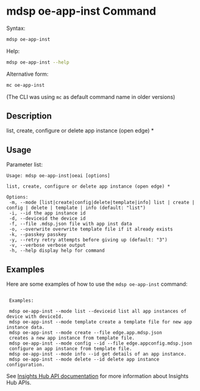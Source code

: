 # mdsp oe-app-inst Command

Syntax:

```bash
mdsp oe-app-inst
```

Help:

```bash
mdsp oe-app-inst --help
```

Alternative form:

```bash
mc oe-app-inst
```

(The CLI was using `mc` as default command name in older versions)

## Description

list, create, configure or delete app instance (open edge) *

## Usage

Parameter list:

```text
Usage: mdsp oe-app-inst|oeai [options]

list, create, configure or delete app instance (open edge) *

Options:
 -m, --mode [list|create|config|delete|template|info] list | create | config | delete | template | info (default: "list")
 -i, --id the app instance id
 -d, --deviceid the device id
 -f, --file .mdsp.json file with app inst data
 -o, --overwrite overwrite template file if it already exists
 -k, --passkey passkey
 -y, --retry retry attempts before giving up (default: "3")
 -v, --verbose verbose output
 -h, --help display help for command

```

## Examples

Here are some examples of how to use the `mdsp oe-app-inst` command:

```text

 Examples:

 mdsp oe-app-inst --mode list --deviceid list all app instances of device with deviceId.
 mdsp oe-app-inst --mode template create a template file for new app instance data.
 mdsp oe-app-inst --mode create --file edge.app.mdsp.json 
 creates a new app instance from template file.
 mdsp oe-app-inst --mode config --id --file edge.appconfig.mdsp.json 
 configure an app instance from template file.
 mdsp oe-app-inst --mode info --id get details of an app instance.
 mdsp oe-app-inst --mode delete --id delete app instance configuration.

```

See [Insights Hub API documentation](https://documentation.mindsphere.io/MindSphere/apis/index.html) for more information about Insights Hub APIs.
